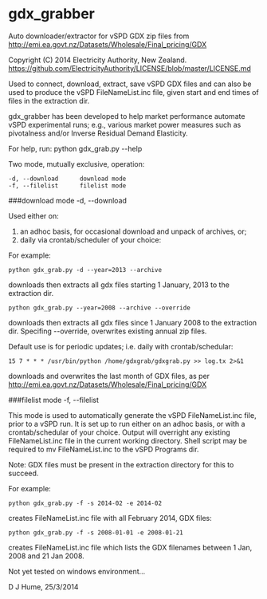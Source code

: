gdx_grabber
===========

Auto downloader/extractor for vSPD GDX zip files from
http://emi.ea.govt.nz/Datasets/Wholesale/Final_pricing/GDX

Copyright (C) 2014 Electricity Authority, New Zealand.
https://github.com/ElectricityAuthority/LICENSE/blob/master/LICENSE.md

Used to connect, download, extract, save vSPD GDX files and can also be
used to produce the vSPD FileNameList.inc file, given start and end times
of files in the extraction dir.

gdx_grabber has been developed to help market performance automate vSPD
experimental runs; e.g., various market power measures such as pivotalness
and/or Inverse Residual Demand Elasticity.

For help, run: python gdx_grab.py --help

Two mode, mutually exclusive, operation:

    -d, --download      download mode
    -f, --filelist      filelist mode

###download mode -d, --download

Used either on:
  1. an adhoc basis, for occasional download and unpack of archives, or;
  2. daily via crontab/scheduler of your choice:

For example:

    python gdx_grab.py -d --year=2013 --archive

downloads then extracts all gdx files starting 1 January, 2013 to the
extraction dir.

    python gdx_grab.py --year=2008 --archive --override

downloads then extracts all gdx files since 1 January 2008 to the
extraction dir.  Specifing --override, overwrites existing annual zip
files.

Default use is for periodic updates; i.e. daily with crontab/schedular:

    15 7 * * * /usr/bin/python /home/gdxgrab/gdxgrab.py >> log.tx 2>&1

downloads and overwrites the last month of GDX files, as per
http://emi.ea.govt.nz/Datasets/Wholesale/Final_pricing/GDX

###filelist mode -f, --filelist

This mode is used to automatically generate the vSPD FileNameList.inc file,
prior to a vSPD run.  It is set up to run either on an adhoc basis, or with
a crontab/schedular of your choice.  Output will overright any existing
FileNameList.inc file in the current working directory.  Shell script may
be required to mv FileNameList.inc to the vSPD Programs dir.

Note: GDX files must be present in the extraction directory for this to
succeed.

For example:

    python gdx_grab.py -f -s 2014-02 -e 2014-02

creates FileNameList.inc file with all February 2014, GDX files:

    python gdx_grab.py -f -s 2008-01-01 -e 2008-01-21

creates FileNameList.inc file which lists the GDX filenames between 1 Jan,
2008 and 21 Jan 2008.

Not yet tested on windows environment...

D J Hume, 25/3/2014
